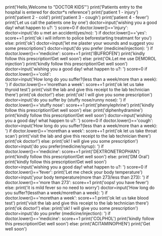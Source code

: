 print('Hello,Welcome to "DOCTOR KIDS"')
print('Patients entry to the hospital is entered for doctor*s reference')
print('patient 1 - injury')
print('patient 2 - cold')
print('patient 3 - cough')
print('patient 4 - fever')
print('Let us call the patients one by one')
doctor=input('wishing you a good day! what happen to u?: ')
score=0
if doctor.lower()=='injury':    
    doctor=input('do u met an accident(yes/no): ')
    if doctor.lower()=='yes':
        score+=1
        print('ok i will inform to police beforestarting treatmant for you')
    else:
        print('ok')
    doctor=input('let me plaster your wounds and suggest you some prescriptions')
    doctor=input('do you prefer (medicine/injection): ')
    if doctor.lower()=='medicine':
        score+=1
        print('IBUFROFEN')
        print('kindly follow this prescription!Get well soon')
    else:
        print('Ok.Let me use DEMOROL injection')
        print('kindly follow this prescription!Get well soon')
doctor=input('wishing you a good day! what happen to u?: ')
score=0
if doctor.lower()=='cold':    
    doctor=input('How long do you suffer?(less than a week/more than a week): ')
    if doctor.lower()=='morethan a week':
        score+=1
        print('ok let us take thyroid test')
        print('visit the lab and give this receipt to the lab technician there')
        print('ok doctor!')
    else:
        print('ok! I will give you some prescription')
    doctor=input('do you suffer by (stuffy nose/runny nose): ')
    if doctor.lower()=='stuffy nose':
        score+=1
        print('phenylephrine')
        print('kindly follow this prescription!Get well soon')
    else:
        print('diphenhydramine')
        print('kindly follow this prescription!Get well soon')
doctor=input('wishing you a good day! what happen to u?: ')
score=0
if doctor.lower()=='cough':
   doctor=input('How long do you suffer?(less than a week/more than a week): ')
   if doctor.lower()=='morethan a week':
        score+=1
        print('ok let us take throat scan')
        print('visit the lab and give this receipt to the lab technician there')
        print('ok doctor!')
   else:
        print('ok! I will give you some prescription')
   doctor=input('do you prefer(medicine/syrup): ')
   if doctor.lower()=='medicine':
        score+=1
        print('DEXTRONETROPHAN')
        print('kindly follow this prescription!Get well soon')
   else:
        print('DM Oral')
        print('kindly follow this prescription!Get well soon')  
doctor=input('wishing you a good day! what happen to u?: ')
score=0
if doctor.lower()=='fever':
    print('Let me check your body temperature')
    doctor=input('your body temperature(more than 273/less than 273): ')
    if doctor.lower()=='more than 273':
        score+=1
        print('oops! you have fever')
    else:
        print('it is mild fever so no need to worry')
    doctor=input('How long do you suffer?(lessthan a week/morethan a week): ')
    if doctor.lower()=='morethan a week':
        score+=1
        print('ok let us take blood test')
        print('visit the lab and give this receipt to the lab technician there')
        print('ok doctor!')
    else:
        print('ok! I will give you some prescription')
    doctor=input('do you prefer (medicine/injection): ')
    if doctor.lower()=='medicine':
        score+=1
        print('COLPHOL')
        print('kindly follow this prescription!Get well soon')
    else:
        print('ACITAMINOPHEN')
        print('Get well soon')
